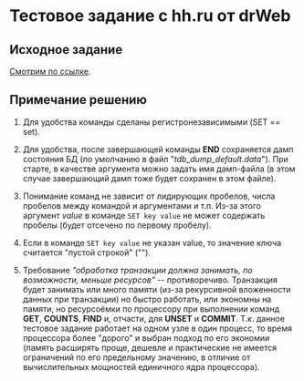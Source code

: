 # Тестовое задание с hh.ru от drWeb

## Исходное задание

[Смотрим по ссылке](task.md).

## Примечание решению

1. Для удобства команды сделаны регистронезависимыми (SET == set). 


2. Для удобства, после завершающей команды **END** сохраняется дамп состояния БД (по умолчанию в файл "_tdb_dump_default.data_"). При старте, в качестве аргумента можно задать имя дамп-файла (в этом случае завершающий дамп тоже будет сохранен в этом файле).


3. Понимание команд не зависит от лидирующих пробелов, числа пробелов между командой и аргументами и т.п. Из-за этого аргумент _value_ в команде `SET key value` не может содержать пробелы (будет отсечено по первому пробелу).


4. Если в команде `SET key value` не указан value, то значение ключа считается "пустой строкой" ("").


5. Требование _"обработка транзакции должна занимать, по возможности, меньше ресурсов"_ -- противоречиво. Транзакция будет занимать или много памяти (из-за рекурсивной вложенности данных при транзакции) но быстро работать, или экономны на памяти, но ресурсоёмки по процессору при выполнении команд **GET**, **COUNTS**, **FIND** и, отчасти, для **UNSET** и **COMMIT**. Т.к. данное тестовое задание работает на одном узле в один процесс, то время процессора более "дорого" и выбран подход по его экономии (память расширять проще, дешевле и практические не имеется ограничений по его предельному значению, в отличие от вычислительных мощностей единичного ядра процессора).  
